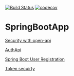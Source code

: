 [![Build Status](https://travis-ci.org/bhadreshdesai/SpringBootApp.svg?branch=develop)](https://travis-ci.org/bhadreshdesai/SpringBootApp)
[![codecov](https://codecov.io/gh/bhadreshdesai/SpringBootApp/branch/develop/graph/badge.svg)](https://codecov.io/gh/bhadreshdesai/SpringBootApp)


# SpringBootApp

[Security with open-api](https://www.toptal.com/spring/spring-security-tutorial)

[AuthApi](https://github.com/Yoh0xFF/java-spring-security-example/blob/master/src/main/java/io/example/api/AuthApi.java)


[Spring Boot User Registration](https://medium.com/@kamer.dev/spring-boot-user-registration-and-login-43a33ea19745)

[Token secuirty](https://www.javadevjournal.com/spring/securing-a-restful-web-service-with-spring-security/)
